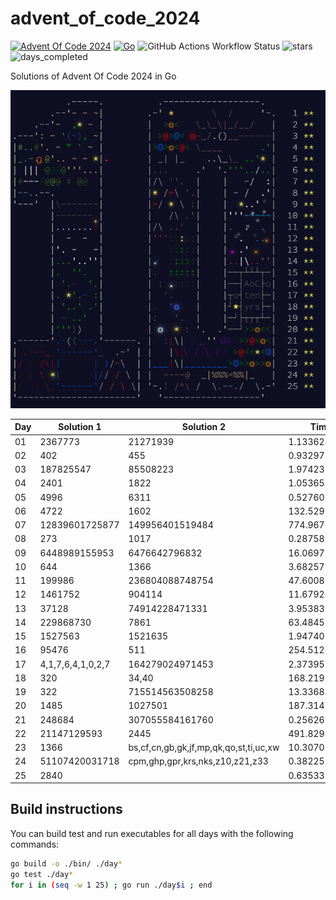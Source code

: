 # advent_of_code_2024
[![Advent Of Code 2024](https://img.shields.io/badge/adventofcode-ffff66?logo=adventofcode&logoColor=000000)](https://adventofcode.com/2024)
[![Go](https://img.shields.io/badge/Go-v1.23.3-blue?logo=go&color=%23007EC6)](https://go.dev/)
![GitHub Actions Workflow Status](https://img.shields.io/github/actions/workflow/status/dseres/advent_of_code_2024/go.yml)
![stars](https://img.shields.io/badge/stars_%E2%AD%90-50-yellow)
![days_completed](https://img.shields.io/badge/days_completed-25-red)

Solutions of Advent Of Code 2024 in Go

![2024](screenshot.png "2024")


| Day   | Solution 1           | Solution 2           | Time          |
|-------|----------------------|----------------------|---------------|
| 01    | 2367773              | 21271939             | 1.133624ms    |
| 02    | 402                  | 455                  | 0.932973ms     |
| 03    | 187825547            | 85508223             | 1.974232ms    |
| 04    | 2401                 | 1822                 | 1.053653ms    |
| 05    | 4996                 | 6311                 | 0.527601ms     |
| 06    | 4722                 | 1602                 | 132.529213ms  |
| 07    | 12839601725877       | 149956401519484      | 774.967604ms  |
| 08    | 273                  | 1017                 | 0.287586ms     |
| 09    | 6448989155953        | 6476642796832        | 16.069776ms   |
| 10    | 644                  | 1366                 | 3.682579ms    |
| 11    | 199986               | 236804088748754      | 47.600853ms   |
| 12    | 1461752              | 904114               | 11.6792ms     |
| 13    | 37128                | 74914228471331       | 3.953839ms    |
| 14    | 229868730            | 7861                 | 63.484596ms   |
| 15    | 1527563              | 1521635              | 1.947405ms    |
| 16    | 95476                | 511                  | 254.512624ms  |
| 17    | 4,1,7,6,4,1,0,2,7    | 164279024971453      | 2.373951ms    |
| 18    | 320                  | 34,40                | 168.21975ms   |
| 19    | 322                  | 715514563508258      | 13.336857ms   |
| 20    | 1485                 | 1027501              | 187.314378ms  |
| 21    | 248684               | 307055584161760      | 0.256262ms     |
| 22    | 21147129593          | 2445                 | 491.829853ms  |
| 23    | 1366                 | bs,cf,cn,gb,gk,jf,mp,qk,qo,st,ti,uc,xw | 10.30702ms |
| 24    | 51107420031718       | cpm,ghp,gpr,krs,nks,z10,z21,z33 | 0.382251ms |
| 25    | 2840                 |                      | 0.635332ms     |

## Build instructions

You can build test and run executables for all days with the following commands:
```bash
go build -o ./bin/ ./day*
go test ./day*
for i in (seq -w 1 25) ; go run ./day$i ; end
```
